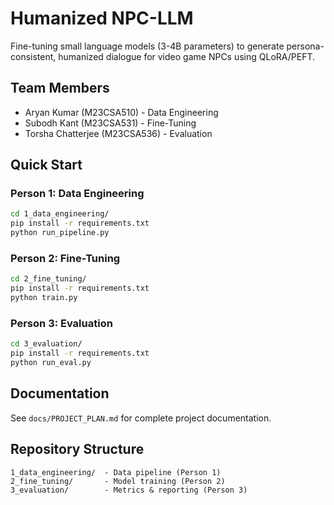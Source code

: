 # Humanized NPC-LLM

Fine-tuning small language models (3-4B parameters) to generate persona-consistent, humanized dialogue for video game NPCs using QLoRA/PEFT.

## Team Members
- Aryan Kumar (M23CSA510) - Data Engineering
- Subodh Kant (M23CSA531) - Fine-Tuning
- Torsha Chatterjee (M23CSA536) - Evaluation

## Quick Start

### Person 1: Data Engineering
```bash
cd 1_data_engineering/
pip install -r requirements.txt
python run_pipeline.py
```

### Person 2: Fine-Tuning
```bash
cd 2_fine_tuning/
pip install -r requirements.txt
python train.py
```

### Person 3: Evaluation
```bash
cd 3_evaluation/
pip install -r requirements.txt
python run_eval.py
```

## Documentation
See `docs/PROJECT_PLAN.md` for complete project documentation.

## Repository Structure
```
1_data_engineering/  - Data pipeline (Person 1)
2_fine_tuning/       - Model training (Person 2)
3_evaluation/        - Metrics & reporting (Person 3)
```
